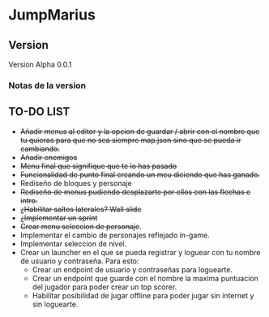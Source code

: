 # JumpMarius

## Version
 Version Alpha 0.0.1

 ### Notas de la version

## TO-DO LIST
 - ~~Añadir menus al editor y la opcion de guardar / abrir con el nombre que tu quieras para que no sea siempre map.json sino que se pueda ir cambiando.~~
 - ~~Añadir enemigos~~ 
 - ~~Menu final que signifique que te lo has pasado~~
 - ~~Funcionalidad de punto final creando un meu diciendo que has ganado.~~
 - Rediseño de bloques y personaje
 - ~~Rediseño de menus pudiendo desplazarte por ellos con las flechas e intro.~~
 - ~~¿Habilitar saltos laterales? Wall slide~~ 
 - ~~¿Implementar un sprint~~
 - ~~Crear menu seleccion de personaje~~.
 - Implementar el cambio de personajes reflejado in-game.
 - Implementar seleccion de nivel.
 - Crear un launcher en el que se pueda registrar y loguear con tu nombre de usuario y contraseña. Para esto:
    - Crear un endpoint de usuario y contraseñas para loguearte.
    - Crear un endpoint que guarde con el nombre la maxima puntuacion del jugador para poder crear un top scorer.
    - Habilitar posibilidad de jugar offline para poder jugar sin internet y sin loguearte.